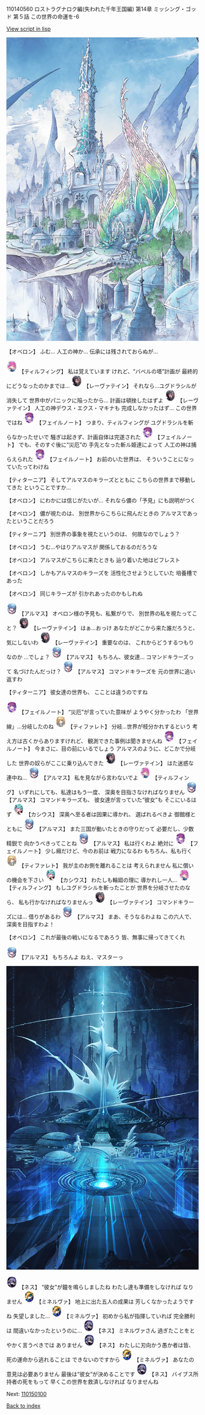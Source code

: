 110140560 ロストラグナロク編(失われた千年王国編) 第14章 ミッシング・ゴッド 第５話 この世界の命運を-6

[View script in lisp](../scripts/110140560.txt)

![fairy_world.png](../images/backgrounds/fairy_world.png)

【オベロン】
ふむ…
人工の神か…
伝承には残されておらぬが…

<img src="../images/units/3101411.png" alt="3101411.png" height="34"/>
【ティルフィング】
私は覚えています
けれど、“バベルの塔”計画が
最終的にどうなったのかまでは…

<img src="../images/units/3100211.png" alt="3100211.png" height="34"/>
【レーヴァテイン】
それなら…ユグドラシルが消失して
世界中がパニックに陥ったから…
計画は頓挫したはずよ

<img src="../images/units/3100211.png" alt="3100211.png" height="34"/>
【レーヴァテイン】
人工の神デウス・エクス・マキナも
完成しなかったはず…
この世界ではね

<img src="../images/units/3401911.png" alt="3401911.png" height="34"/>
【フェイルノート】
つまり、ティルフィングが
ユグドラシルを斬らなかったせいで
騒ぎは起きず、計画自体は完遂された

<img src="../images/units/3401911.png" alt="3401911.png" height="34"/>
【フェイルノート】
でも、そのすぐ後に“災厄”の
手先となった斬ル姫達によって
人工の神は捕らえられた

<img src="../images/units/3401911.png" alt="3401911.png" height="34"/>
【フェイルノート】
お前のいた世界は、
そういうことになっていたってわけね

【ティターニア】
そしてアルマスのキラーズとともに
こちらの世界まで移動してきた
ということですか…

【オベロン】
にわかには信じがたいが…
それなら儂の「予見」にも説明がつく

【オベロン】
儂が視たのは、
別世界からこちらに飛んだときの
アルマスであったということだろう

【ティターニア】
別世界の事象を視たというのは、
何故なのでしょう？

【オベロン】
うむ…やはりアルマスが
関係しておるのだろうな

【オベロン】
アルマスがこちらに来たときも
辿り着いた地はビフレスト

【オベロン】
しかもアルマスのキラーズを
活性化させようとしていた
培養槽であった

【オベロン】
同じキラーズが
引かれあったのかもしれぬ

<img src="../images/units/3103811.png" alt="3103811.png" height="34"/>
【アルマス】
オベロン様の予見も、私繋がりで、
別世界の私を視たってこと？

<img src="../images/units/3100211.png" alt="3100211.png" height="34"/>
【レーヴァテイン】
はぁ…おっけ
あなたがどこから来た誰だろうと、
気にしないわ

<img src="../images/units/3100211.png" alt="3100211.png" height="34"/>
【レーヴァテイン】
重要なのは、
これからどうするつもりなのか
…でしょ？

<img src="../images/units/3103811.png" alt="3103811.png" height="34"/>
【アルマス】
もちろん、彼女達…
コマンドキラーズって
名づけたんだっけ？

<img src="../images/units/3103811.png" alt="3103811.png" height="34"/>
【アルマス】
コマンドキラーズを
元の世界に追い返すわ

【ティターニア】
彼女達の世界も、
こことは違うのですね

<img src="../images/units/3401911.png" alt="3401911.png" height="34"/>
【フェイルノート】
“災厄”が言っていた意味が
ようやく分かったわ
「世界線」…分岐したのね

<img src="../images/units/3503211.png" alt="3503211.png" height="34"/>
【ティファレト】
分岐…世界が枝分かれするという
考え方は古くからありますけれど、
観測できた事例は聞きませんね

<img src="../images/units/3401911.png" alt="3401911.png" height="34"/>
【フェイルノート】
今まさに、目の前にいるでしょう
アルマスのように、どこかで分岐した
世界の奴らがここに乗り込んできた

<img src="../images/units/3100211.png" alt="3100211.png" height="34"/>
【レーヴァテイン】
はた迷惑な連中ね…

<img src="../images/units/3103811.png" alt="3103811.png" height="34"/>
【アルマス】
私を見ながら言わないでよ

<img src="../images/units/3101411.png" alt="3101411.png" height="34"/>
【ティルフィング】
いずれにしても、私達はもう一度、
深奥を目指さなければなりません

<img src="../images/units/3103811.png" alt="3103811.png" height="34"/>
【アルマス】
コマンドキラーズも、
彼女達が言っていた“彼女”も
そこにいるはず

<img src="../images/units/3303111.png" alt="3303111.png" height="34"/>
【カシウス】
深奥へ至る者は因果に導かれ、
選ばれるべきよ
御館様とともに

<img src="../images/units/3103811.png" alt="3103811.png" height="34"/>
【アルマス】
また三国が動いたときの守りだって
必要だし、少数精鋭で
向かうべきってことね

<img src="../images/units/3103811.png" alt="3103811.png" height="34"/>
【アルマス】
私は行くわよ
絶対に

<img src="../images/units/3401911.png" alt="3401911.png" height="34"/>
【フェイルノート】
少し癪だけど、今のお前は
戦力になるわ
もちろん、私も行く

<img src="../images/units/3503211.png" alt="3503211.png" height="34"/>
【ティファレト】
我が主のお側を離れることは
考えられません
私に償いの機会を下さい

<img src="../images/units/3303111.png" alt="3303111.png" height="34"/>
【カシウス】
わたしも輪廻の理に
導かれし一人…

<img src="../images/units/3101411.png" alt="3101411.png" height="34"/>
【ティルフィング】
もしユグドラシルを斬ったことが
世界を分岐させたのなら、
私も行かなければなりませんっ

<img src="../images/units/3100211.png" alt="3100211.png" height="34"/>
【レーヴァテイン】
コマンドキラーズには…
借りがあるわ

<img src="../images/units/3103811.png" alt="3103811.png" height="34"/>
【アルマス】
まあ、そうなるわよね
この六人で、深奥を目指すわよ！

【オベロン】
これが最後の戦いになるであろう
皆、無事に帰ってきてくれ

<img src="../images/units/3103811.png" alt="3103811.png" height="34"/>
【アルマス】
もちろんよ
ねえ、マスターっ

![profound_nolight.png](../images/backgrounds/profound_nolight.png)

<img src="../images/units/3602019.png" alt="3602019.png" height="34"/>
【ネス】
“彼女”が鐘を鳴らしましたね
わたし達も準備をしなければ
なりません

<img src="../images/units/3302519.png" alt="3302519.png" height="34"/>
【ミネルヴァ】
地上に出た五人の成果は
芳しくなかったようですね
失望しました…

<img src="../images/units/3302519.png" alt="3302519.png" height="34"/>
【ミネルヴァ】
初めから私が指揮していれば
完全勝利は
間違いなかったというのに…

<img src="../images/units/3602019.png" alt="3602019.png" height="34"/>
【ネス】
ミネルヴァさん
過ぎたことをとやかく言うべきでは
ありません

<img src="../images/units/3602019.png" alt="3602019.png" height="34"/>
【ネス】
わたしに刃向かう愚か者は皆、
死の運命から逃れることは
できないのですから

<img src="../images/units/3302519.png" alt="3302519.png" height="34"/>
【ミネルヴァ】
あなたの意見は必要ありません
最後は“彼女”が決めることです

<img src="../images/units/3602019.png" alt="3602019.png" height="34"/>
【ネス】
バイブス所持者の死をもって
早くこの世界を救済しなければ
なりませんね

Next: [110150100](110150100.md)

[Back to index](index.md)
